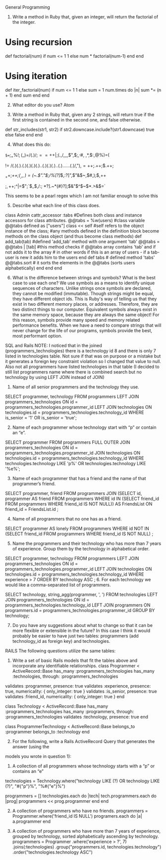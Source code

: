 General Programming

1. Write a method in Ruby that, given an integer, will return the factorial of the integer.

# Using recursion
def factorial(num)
    if num <= 1
      1
    else
        num * factorial(num-1)
    end
end

# Using iteration
def iter_factorial(num)
  if num <= 1
    1
  else
    sum = 1
    num.times do |n|
      sum *= (n + 1)
    end
    sum
  end
end

2. What editor do you use?
Atom

3. Write a method in Ruby that, given any 2 strings, will return true if the first string is
contained in the second one, and false otherwise.

def str_includes(str1, str2)
  if str2.downcase.include?(str1.downcase)
    true
  else
    false
  end
end

4. What does this do:

`$=`;$_=\%!;($_)=/(.)/;$==++$|;($.,$/,$,,$\,$",$;,$^,$#,$~,$*,$:,@%)=(

$!=~/(.)(.).(.)(.)(.)(.)..(.)(.)(.)..(.)......(.)/,$"),$=++;$.++;$.++;

$_++;$_++;($_,$\,$,)=($~.$"."$;$/$%[$?]$_$\$,$:$%[$?]",$"&$~,$#,);$,++

;$,++;$^|=$";`$_$\$,$/$:$;$~$*$%[$?]$.$~$*${#}$%[$?]$;$\$&"$^$~$*.>&$=`

This seems to be a pearl regex which I am not familiar enough to solve this

5. Describe what each line of this class does.

class Admin
  cattr_accessor :tabs #Defines both class and instance accessors for class attributes.
    @@tabs = %w(users) #class variable @@tabs defined as ["users"]
    class << self #self refers to the object instance of the class;
    #any methods defined in the definition block become methods on the class object (and thus become class methods)
      def add_tab(tab) #defined 'add_tab' method with one argument 'tab'
        @@tabs = @@tabs | [tab] #this method checks if @@tabs array contains 'tab' and if not adds it to the array
        # in other words if this is an array of users - if a tab-user is new it adds him to the users
      end
      def tabs # defined method 'tabs'
        @@tabs.sort # it sorts the elements in the @@tabs (sorts users alphabetically)
      end
  end
end

6. What is the difference between strings and symbols? What is the best case to use each
one?
We use symbols as a means to identify unique sequences of characters.
Unlike strings once symbols are declared, they cannot be modified (immutable).
Though strings might be equal, they have different object ids. This is Ruby's way of telling us that they exist in two different memory places, or addresses. Therefore, they are two distinct things to our computer.
Equivalent symbols always exist in the same memory space, because they are always the same object! For this reason, symbols provide many speed and memory related performance benefits.
When we have a need to compare strings that will never change for the life of our programs, symbols provide the best, most performant option.

SQL and Rails
NOTE:
I noticed that in the joined (programmers_technologies) there is a technology id 8 and
there is only 7 listed in technologies table. Not sure if that was on purpose or a mistake
but it generates a foreign key constraint violation so I changed that value to null.
Also not all programmers have listed technologies in that table
(I decided to still list programmers name where there is combined search but no technology by using LEFT JOIN instead of JOIN)

1. Name of all senior programmers and the technology they use.

SELECT programmer, technology FROM programmers
LEFT JOIN  programmers_technologies
ON id = programmers_technologies.programmer_id
LEFT JOIN technologies
ON technologies.id = programmers_technologies.technology_id
WHERE is_senior = '1'
OR is_senior = 'true';

2. Name of each programmer whose technology start with “p” or contain an “e”.

SELECT programmer FROM programmers
FULL OUTER JOIN programmers_technologies
ON id = programmers_technologies.programmer_id
JOIN technologies
ON technologies.id = programmers_technologies.technology_id
WHERE technologies.technology LIKE 'p%'
OR technologies.technology LIKE '%e%';

3. Name of each programmer that has a friend and the name of that programmer’s friend.

SELECT programmer, friend FROM programmers
JOIN (SELECT id, programmer AS friend FROM programmers WHERE id IN (SELECT friend_id FROM programmers WHERE friend_id IS NOT NULL)) AS FriendsList
ON friend_id = FriendsList.id
;

4. Name of all programmers that no one has as a friend.

SELECT programmer AS lonely FROM programmers
WHERE id NOT IN (SELECT friend_id FROM programmers WHERE friend_id IS NOT NULL)
;

5. Name the programmers and their technology who has more than 7 years of experience.
Group them by the technology in alphabetical order.

SELECT programmer, technology FROM programmers
LEFT JOIN programmers_technologies
ON id = programmers_technologies.programmer_id
LEFT JOIN technologies
ON technologies.id = programmers_technologies.technology_id
WHERE experience > 7
ORDER BY technology ASC
;
6. For each technology we would like a comma-separated list of programmers.

SELECT technology, string_agg(programmer, ', ') FROM technologies
LEFT JOIN programmers_technologies
ON id = programmers_technologies.technology_id
LEFT JOIN programmers
ON programmers.id = programmers_technologies.programmer_id
GROUP BY technology;

7. Do you have any suggestions about what to change so that it can be more flexible or
extensible in the future?
In this case I think it would probably be easier to have just two tables: programmers (add technology_id as foreign key) and technologies.

RAILS
The following questions utilize the same tables:

1. Write a set of basic Rails models that fit the tables above and incorporate any
identifiable relationships.
class Programmer < ActiveRecord::Base
  has_many :programmers_technologies
  has_many :technologies, through: :programmers_technologies

  validates :programmer, presence: true
  validates :experience, presence: true, numericality: { only_integer: true }
  validates :is_senior, presence: true
  validates :friend_id, numericality: { only_integer: true }
end

class Technology < ActiveRecord::Base
  has_many :programmers_technologies
  has_many :programmers, through: :programmers_technologies
  validates :technology, presence: true
end

class ProgrammerTechnology < ActiveRecord::Base
  belongs_to :programmer
  belongs_to :technology
end

2. For the following, write a Rails ActiveRecord Query that generates the answer (using the

models you wrote in question 1):

1. A collection of all programmers whose technology starts with a “p” or contains an “e”

technologies = Technology.where("technology LIKE (?) OR technology LIKE (?)", "#{"p"}%", "%#{"e"}%")

programmers = []
technologies.each do |tech|
  tech.programmers.each do |prog|
     programmers << prog.programmer
  end
end


2. A collection of programmers who have no friends.
programmers = Programmer.where('friend_id IS NULL')
programers.each do |a|
  a.programmer
end

3. A collection of programmers who have more than 7 years of experience,
grouped by technology, sorted alphabetically ascending by technology.
programmers = Programmer
  .where('experience > ?', 7)
  .joins(:technologies)
  .group("programmers.id, technologies.technology")
  .order("technologies.technology ASC")
